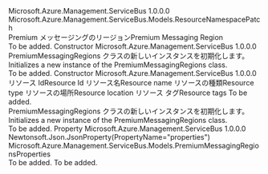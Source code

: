 <Type Name="PremiumMessagingRegions" FullName="Microsoft.Azure.Management.ServiceBus.Models.PremiumMessagingRegions">
  <TypeSignature Language="C#" Value="public class PremiumMessagingRegions : Microsoft.Azure.Management.ServiceBus.Models.ResourceNamespacePatch" />
  <TypeSignature Language="ILAsm" Value=".class public auto ansi beforefieldinit PremiumMessagingRegions extends Microsoft.Azure.Management.ServiceBus.Models.ResourceNamespacePatch" />
  <TypeSignature Language="DocId" Value="T:Microsoft.Azure.Management.ServiceBus.Models.PremiumMessagingRegions" />
  <TypeSignature Language="VB.NET" Value="Public Class PremiumMessagingRegions&#xA;Inherits ResourceNamespacePatch" />
  <TypeSignature Language="F#" Value="type PremiumMessagingRegions = class&#xA;    inherit ResourceNamespacePatch" />
  <AssemblyInfo>
    <AssemblyName>Microsoft.Azure.Management.ServiceBus</AssemblyName>
    <AssemblyVersion>1.0.0.0</AssemblyVersion>
  </AssemblyInfo>
  <Base>
    <BaseTypeName>Microsoft.Azure.Management.ServiceBus.Models.ResourceNamespacePatch</BaseTypeName>
  </Base>
  <Interfaces />
  <Docs>
    <summary>
            <span data-ttu-id="9bfb1-101">Premium メッセージングのリージョン</span><span class="sxs-lookup"><span data-stu-id="9bfb1-101">Premium Messaging Region</span></span>
            </summary>
    <remarks>To be added.</remarks>
  </Docs>
  <Members>
    <Member MemberName=".ctor">
      <MemberSignature Language="C#" Value="public PremiumMessagingRegions ();" />
      <MemberSignature Language="ILAsm" Value=".method public hidebysig specialname rtspecialname instance void .ctor() cil managed" />
      <MemberSignature Language="DocId" Value="M:Microsoft.Azure.Management.ServiceBus.Models.PremiumMessagingRegions.#ctor" />
      <MemberSignature Language="VB.NET" Value="Public Sub New ()" />
      <MemberType>Constructor</MemberType>
      <AssemblyInfo>
        <AssemblyName>Microsoft.Azure.Management.ServiceBus</AssemblyName>
        <AssemblyVersion>1.0.0.0</AssemblyVersion>
      </AssemblyInfo>
      <Parameters />
      <Docs>
        <summary>
            <span data-ttu-id="9bfb1-102">PremiumMessagingRegions クラスの新しいインスタンスを初期化します。</span><span class="sxs-lookup"><span data-stu-id="9bfb1-102">Initializes a new instance of the PremiumMessagingRegions class.</span></span>
            </summary>
        <remarks>To be added.</remarks>
      </Docs>
    </Member>
    <Member MemberName=".ctor">
      <MemberSignature Language="C#" Value="public PremiumMessagingRegions (string id = null, string name = null, string type = null, string location = null, System.Collections.Generic.IDictionary&lt;string,string&gt; tags = null, Microsoft.Azure.Management.ServiceBus.Models.PremiumMessagingRegionsProperties properties = null);" />
      <MemberSignature Language="ILAsm" Value=".method public hidebysig specialname rtspecialname instance void .ctor(string id, string name, string type, string location, class System.Collections.Generic.IDictionary`2&lt;string, string&gt; tags, class Microsoft.Azure.Management.ServiceBus.Models.PremiumMessagingRegionsProperties properties) cil managed" />
      <MemberSignature Language="DocId" Value="M:Microsoft.Azure.Management.ServiceBus.Models.PremiumMessagingRegions.#ctor(System.String,System.String,System.String,System.String,System.Collections.Generic.IDictionary{System.String,System.String},Microsoft.Azure.Management.ServiceBus.Models.PremiumMessagingRegionsProperties)" />
      <MemberSignature Language="VB.NET" Value="Public Sub New (Optional id As String = null, Optional name As String = null, Optional type As String = null, Optional location As String = null, Optional tags As IDictionary(Of String, String) = null, Optional properties As PremiumMessagingRegionsProperties = null)" />
      <MemberSignature Language="F#" Value="new Microsoft.Azure.Management.ServiceBus.Models.PremiumMessagingRegions : string * string * string * string * System.Collections.Generic.IDictionary&lt;string, string&gt; * Microsoft.Azure.Management.ServiceBus.Models.PremiumMessagingRegionsProperties -&gt; Microsoft.Azure.Management.ServiceBus.Models.PremiumMessagingRegions" Usage="new Microsoft.Azure.Management.ServiceBus.Models.PremiumMessagingRegions (id, name, type, location, tags, properties)" />
      <MemberType>Constructor</MemberType>
      <AssemblyInfo>
        <AssemblyName>Microsoft.Azure.Management.ServiceBus</AssemblyName>
        <AssemblyVersion>1.0.0.0</AssemblyVersion>
      </AssemblyInfo>
      <Parameters>
        <Parameter Name="id" Type="System.String" />
        <Parameter Name="name" Type="System.String" />
        <Parameter Name="type" Type="System.String" />
        <Parameter Name="location" Type="System.String" />
        <Parameter Name="tags" Type="System.Collections.Generic.IDictionary&lt;System.String,System.String&gt;" />
        <Parameter Name="properties" Type="Microsoft.Azure.Management.ServiceBus.Models.PremiumMessagingRegionsProperties" />
      </Parameters>
      <Docs>
        <param name="id"><span data-ttu-id="9bfb1-103">リソース Id</span><span class="sxs-lookup"><span data-stu-id="9bfb1-103">Resource Id</span></span></param>
        <param name="name"><span data-ttu-id="9bfb1-104">リソース名</span><span class="sxs-lookup"><span data-stu-id="9bfb1-104">Resource name</span></span></param>
        <param name="type"><span data-ttu-id="9bfb1-105">リソースの種類</span><span class="sxs-lookup"><span data-stu-id="9bfb1-105">Resource type</span></span></param>
        <param name="location"><span data-ttu-id="9bfb1-106">リソースの場所</span><span class="sxs-lookup"><span data-stu-id="9bfb1-106">Resource location</span></span></param>
        <param name="tags"><span data-ttu-id="9bfb1-107">リソース タグ</span><span class="sxs-lookup"><span data-stu-id="9bfb1-107">Resource tags</span></span></param>
        <param name="properties">To be added.</param>
        <summary>
            <span data-ttu-id="9bfb1-108">PremiumMessagingRegions クラスの新しいインスタンスを初期化します。</span><span class="sxs-lookup"><span data-stu-id="9bfb1-108">Initializes a new instance of the PremiumMessagingRegions class.</span></span>
            </summary>
        <remarks>To be added.</remarks>
      </Docs>
    </Member>
    <Member MemberName="Properties">
      <MemberSignature Language="C#" Value="public Microsoft.Azure.Management.ServiceBus.Models.PremiumMessagingRegionsProperties Properties { get; set; }" />
      <MemberSignature Language="ILAsm" Value=".property instance class Microsoft.Azure.Management.ServiceBus.Models.PremiumMessagingRegionsProperties Properties" />
      <MemberSignature Language="DocId" Value="P:Microsoft.Azure.Management.ServiceBus.Models.PremiumMessagingRegions.Properties" />
      <MemberSignature Language="VB.NET" Value="Public Property Properties As PremiumMessagingRegionsProperties" />
      <MemberSignature Language="F#" Value="member this.Properties : Microsoft.Azure.Management.ServiceBus.Models.PremiumMessagingRegionsProperties with get, set" Usage="Microsoft.Azure.Management.ServiceBus.Models.PremiumMessagingRegions.Properties" />
      <MemberType>Property</MemberType>
      <AssemblyInfo>
        <AssemblyName>Microsoft.Azure.Management.ServiceBus</AssemblyName>
        <AssemblyVersion>1.0.0.0</AssemblyVersion>
      </AssemblyInfo>
      <Attributes>
        <Attribute>
          <AttributeName>Newtonsoft.Json.JsonProperty(PropertyName="properties")</AttributeName>
        </Attribute>
      </Attributes>
      <ReturnValue>
        <ReturnType>Microsoft.Azure.Management.ServiceBus.Models.PremiumMessagingRegionsProperties</ReturnType>
      </ReturnValue>
      <Docs>
        <summary />
        <value>To be added.</value>
        <remarks>To be added.</remarks>
      </Docs>
    </Member>
  </Members>
</Type>
